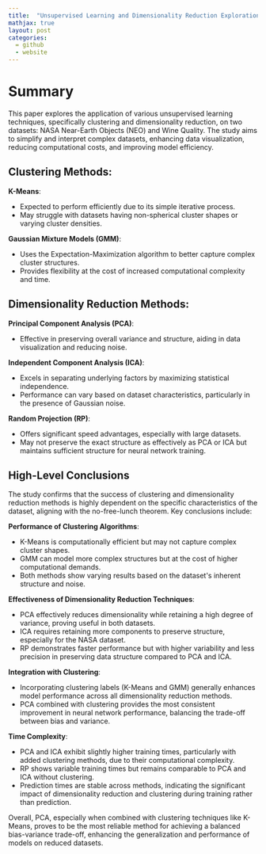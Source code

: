 ```yaml
---
title:  "Unsupervised Learning and Dimensionality Reduction Exploration"
mathjax: true
layout: post
categories: 
  = github
  - website
---
```


# Summary
This paper explores the application of various unsupervised learning techniques, specifically clustering and dimensionality reduction, on two datasets: NASA Near-Earth Objects (NEO) and Wine Quality. The study aims to simplify and interpret complex datasets, enhancing data visualization, reducing computational costs, and improving model efficiency.

## Clustering Methods:
**K-Means**:
   - Expected to perform efficiently due to its simple iterative process.
   - May struggle with datasets having non-spherical cluster shapes or varying cluster densities.

**Gaussian Mixture Models (GMM)**:
   - Uses the Expectation-Maximization algorithm to better capture complex cluster structures.
   - Provides flexibility at the cost of increased computational complexity and time.

## Dimensionality Reduction Methods:

**Principal Component Analysis (PCA)**:
   - Effective in preserving overall variance and structure, aiding in data visualization and reducing noise.

**Independent Component Analysis (ICA)**:
   - Excels in separating underlying factors by maximizing statistical independence.
   - Performance can vary based on dataset characteristics, particularly in the presence of Gaussian noise.

**Random Projection (RP)**:
   - Offers significant speed advantages, especially with large datasets.
   - May not preserve the exact structure as effectively as PCA or ICA but maintains sufficient structure for neural network training.

## High-Level Conclusions

The study confirms that the success of clustering and dimensionality reduction methods is highly dependent on the specific characteristics of the dataset, aligning with the no-free-lunch theorem. Key conclusions include:

**Performance of Clustering Algorithms**:
   - K-Means is computationally efficient but may not capture complex cluster shapes.
   - GMM can model more complex structures but at the cost of higher computational demands.
   - Both methods show varying results based on the dataset's inherent structure and noise.

**Effectiveness of Dimensionality Reduction Techniques**:
   - PCA effectively reduces dimensionality while retaining a high degree of variance, proving useful in both datasets.
   - ICA requires retaining more components to preserve structure, especially for the NASA dataset.
   - RP demonstrates faster performance but with higher variability and less precision in preserving data structure compared to PCA and ICA.

**Integration with Clustering**:
   - Incorporating clustering labels (K-Means and GMM) generally enhances model performance across all dimensionality reduction methods.
   - PCA combined with clustering provides the most consistent improvement in neural network performance, balancing the trade-off between bias and variance.

**Time Complexity**:
   - PCA and ICA exhibit slightly higher training times, particularly with added clustering methods, due to their computational complexity.
   - RP shows variable training times but remains comparable to PCA and ICA without clustering.
   - Prediction times are stable across methods, indicating the significant impact of dimensionality reduction and clustering during training rather than prediction.

Overall, PCA, especially when combined with clustering techniques like K-Means, proves to be the most reliable method for achieving a balanced bias-variance trade-off, enhancing the generalization and performance of models on reduced datasets.


